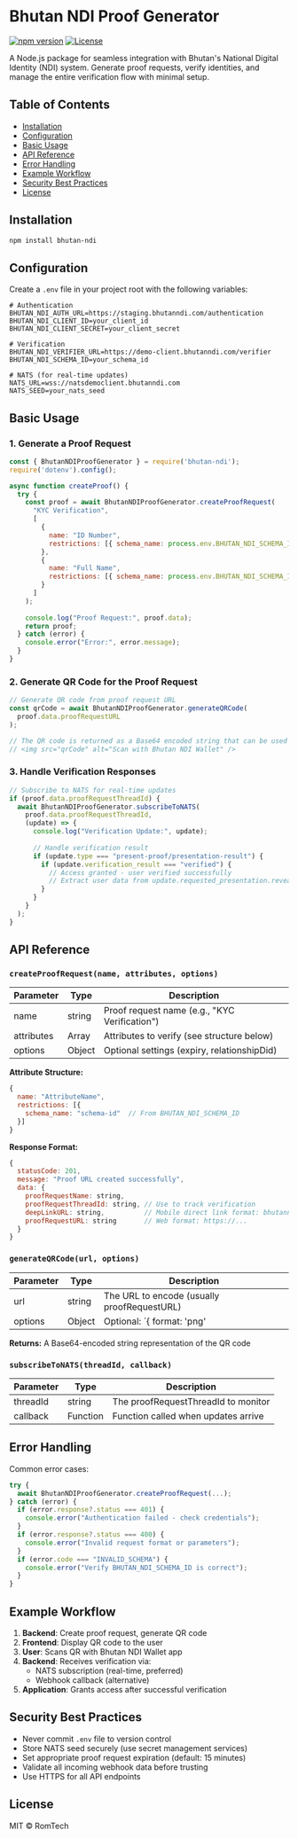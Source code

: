 # Bhutan NDI Proof Generator

[![npm version](https://img.shields.io/npm/v/bhutan-ndi)](https://www.npmjs.com/package/bhutan-ndi)
[![License](https://img.shields.io/npm/l/bhutan-ndi)](LICENSE)

A Node.js package for seamless integration with Bhutan's National Digital Identity (NDI) system. Generate proof requests, verify identities, and manage the entire verification flow with minimal setup.

## Table of Contents
- [Installation](#installation)
- [Configuration](#configuration)
- [Basic Usage](#basic-usage)
- [API Reference](#api-reference)
- [Error Handling](#error-handling)
- [Example Workflow](#example-workflow)
- [Security Best Practices](#security-best-practices)
- [License](#license)

## Installation

```bash
npm install bhutan-ndi
```

## Configuration

Create a `.env` file in your project root with the following variables:

```env
# Authentication
BHUTAN_NDI_AUTH_URL=https://staging.bhutanndi.com/authentication
BHUTAN_NDI_CLIENT_ID=your_client_id
BHUTAN_NDI_CLIENT_SECRET=your_client_secret

# Verification
BHUTAN_NDI_VERIFIER_URL=https://demo-client.bhutanndi.com/verifier
BHUTAN_NDI_SCHEMA_ID=your_schema_id

# NATS (for real-time updates)
NATS_URL=wss://natsdemoclient.bhutanndi.com
NATS_SEED=your_nats_seed
```

## Basic Usage

### 1. Generate a Proof Request

```javascript
const { BhutanNDIProofGenerator } = require('bhutan-ndi');
require('dotenv').config();

async function createProof() {
  try {
    const proof = await BhutanNDIProofGenerator.createProofRequest(
      "KYC Verification",
      [
        {
          name: "ID Number",
          restrictions: [{ schema_name: process.env.BHUTAN_NDI_SCHEMA_ID }]
        },
        {
          name: "Full Name", 
          restrictions: [{ schema_name: process.env.BHUTAN_NDI_SCHEMA_ID }]
        }
      ]
    );
    
    console.log("Proof Request:", proof.data);
    return proof;
  } catch (error) {
    console.error("Error:", error.message);
  }
}
```

### 2. Generate QR Code for the Proof Request

```javascript
// Generate QR code from proof request URL
const qrCode = await BhutanNDIProofGenerator.generateQRCode(
  proof.data.proofRequestURL
);

// The QR code is returned as a Base64 encoded string that can be used in an <img> tag
// <img src="qrCode" alt="Scan with Bhutan NDI Wallet" />
```

### 3. Handle Verification Responses

```javascript
// Subscribe to NATS for real-time updates
if (proof.data.proofRequestThreadId) {
  await BhutanNDIProofGenerator.subscribeToNATS(
    proof.data.proofRequestThreadId,
    (update) => {
      console.log("Verification Update:", update);
      
      // Handle verification result
      if (update.type === "present-proof/presentation-result") {
        if (update.verification_result === "verified") {
          // Access granted - user verified successfully
          // Extract user data from update.requested_presentation.revealed_attrs
        }
      }
    }
  );
}
```

## API Reference

### `createProofRequest(name, attributes, options)`

| Parameter | Type | Description |
|-----------|------|-------------|
| name | string | Proof request name (e.g., "KYC Verification") |
| attributes | Array | Attributes to verify (see structure below) |
| options | Object | Optional settings (expiry, relationshipDid) |

**Attribute Structure:**

```javascript
{
  name: "AttributeName", 
  restrictions: [{
    schema_name: "schema-id"  // From BHUTAN_NDI_SCHEMA_ID
  }]
}
```

**Response Format:**

```javascript
{
  statusCode: 201,
  message: "Proof URL created successfully",
  data: {
    proofRequestName: string,
    proofRequestThreadId: string, // Use to track verification
    deepLinkURL: string,          // Mobile direct link format: bhutanndi://...
    proofRequestURL: string       // Web format: https://...
  }
}
```

### `generateQRCode(url, options)`

| Parameter | Type | Description |
|-----------|------|-------------|
| url | string | The URL to encode (usually proofRequestURL) |
| options | Object | Optional: `{ format: 'png'|'svg', size: number }` |

**Returns:** A Base64-encoded string representation of the QR code

### `subscribeToNATS(threadId, callback)`

| Parameter | Type | Description |
|-----------|------|-------------|
| threadId | string | The proofRequestThreadId to monitor |
| callback | Function | Function called when updates arrive |

## Error Handling

Common error cases:

```javascript
try {
  await BhutanNDIProofGenerator.createProofRequest(...);
} catch (error) {
  if (error.response?.status === 401) {
    console.error("Authentication failed - check credentials");
  }
  if (error.response?.status === 400) {
    console.error("Invalid request format or parameters");
  }
  if (error.code === "INVALID_SCHEMA") {
    console.error("Verify BHUTAN_NDI_SCHEMA_ID is correct");
  }
}
```

## Example Workflow

1. **Backend**: Create proof request, generate QR code
2. **Frontend**: Display QR code to the user
3. **User**: Scans QR with Bhutan NDI Wallet app
4. **Backend**: Receives verification via:
   - NATS subscription (real-time, preferred)
   - Webhook callback (alternative)
5. **Application**: Grants access after successful verification

## Security Best Practices

- Never commit `.env` file to version control
- Store NATS seed securely (use secret management services)
- Set appropriate proof request expiration (default: 15 minutes)
- Validate all incoming webhook data before trusting
- Use HTTPS for all API endpoints

## License

MIT © RomTech
